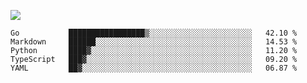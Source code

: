 ![](https://github-profile-summary-cards.vercel.app/api/cards/profile-details?username=igtm&theme=dracula)
<!--START_SECTION:waka-->
```text
Go           █████████████████▒░░░░░░░░░░░░░░░░░░░░░░░   42.10 % 
Markdown     ██████░░░░░░░░░░░░░░░░░░░░░░░░░░░░░░░░░░░   14.53 % 
Python       ████▓░░░░░░░░░░░░░░░░░░░░░░░░░░░░░░░░░░░░   11.20 % 
TypeScript   ███▓░░░░░░░░░░░░░░░░░░░░░░░░░░░░░░░░░░░░░   09.20 % 
YAML         ██▓░░░░░░░░░░░░░░░░░░░░░░░░░░░░░░░░░░░░░░   06.87 % 
```
<!--END_SECTION:waka-->
